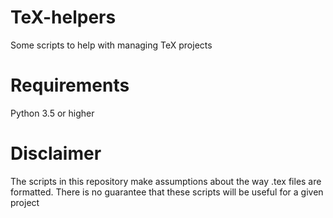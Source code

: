 # TeX-helpers
Some scripts to help with managing TeX projects

# Requirements
Python 3.5 or higher

# Disclaimer
The scripts in this repository make assumptions about the way .tex files are formatted.
There is no guarantee that these scripts will be useful for a given project
